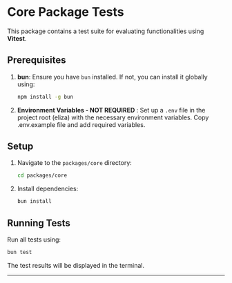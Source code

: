 # Core Package Tests

This package contains a test suite for evaluating functionalities using **Vitest**.

## Prerequisites

1. **bun**: Ensure you have `bun` installed. If not, you can install it globally using:

   ```bash
   npm install -g bun
   ```

2. **Environment Variables - NOT REQUIRED** : Set up a `.env` file in the project root (eliza) with the necessary environment variables. Copy .env.example file and add required variables.

## Setup

1. Navigate to the `packages/core` directory:

   ```bash
   cd packages/core
   ```

2. Install dependencies:
   ```bash
   bun install
   ```

## Running Tests

Run all tests using:

```bash
bun test
```

The test results will be displayed in the terminal.

---

